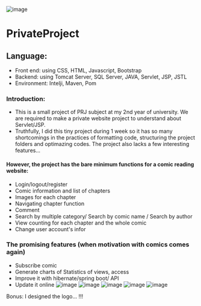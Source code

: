 ![image](https://github.com/Gokugiang/comic_website/assets/88626723/95912cc6-fff8-4fda-b739-3a58bc7f8398)
# PrivateProject
## Language: 
- Front end: using CSS, HTML, Javascript, Bootstrap
- Backend: using Tomcat Server, SQL Server, JAVA, Servlet, JSP, JSTL
- Environment: Intelji, Maven, Pom
### Introduction:
- This is a small project of PRJ subject at my 2nd year of university.  We are required to make a private website project to understand about Servlet/JSP.
- Truthfully, I did this tiny project during 1 week so it has so many shortcomings in the practices of formatting code, structuring the project folders
and optimazing codes. The project also lacks a few interesting features... 
#### However, the project has the bare minimum functions for a comic reading website: 
- Login/logout/register
- Comic information and list of chapters
- Images for each chapter
- Navigating chapter function
- Comment
- Search by multiple category/ Search by comic name / Search by author 
- View counting for each chapter and the whole comic
- Change user account's infor
### The promising features (when motivation with comics comes again)
- Subscribe comic
- Generate charts of Statistics of views, access
- Improve it with hibernate/spring boot/ API
- Update it online
  ![image](https://github.com/Gokugiang/comic_website/assets/88626723/e4d634ff-a417-475c-841e-b32ae1d8065c)
   ![image](https://github.com/Gokugiang/comic_website/assets/88626723/257bfc62-0d85-48a1-8c3b-e7d734071011)
  ![image](https://github.com/Gokugiang/comic_website/assets/88626723/b84ccbce-9b25-4d82-a3b4-185d9e2f0f59)
  ![image](https://github.com/Gokugiang/comic_website/assets/88626723/f9b79750-10c8-4bf6-8e64-70528b47a6cc)
 ![image](https://github.com/Gokugiang/comic_website/assets/88626723/f414fc4e-9e32-4d11-8128-7b451181ab39)
 
Bonus: I designed the logo... !!!





